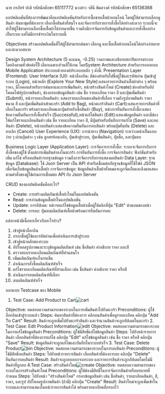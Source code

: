 นาย กรภัทร์ ปะติ รหัสนักศึกษา 65117772
นางสาว วศินี พิมลวงศ์ รหัสนักศึกษา 65136368

แอปพลิเคชันที่ต้องการพัฒนาคือแอปพลิเคชันสำหรับการซื้อขายเสื้อผ้าออนไลน์ โดยผู้ใช้สามารถเลือกดูสินค้า ค้นหาชุดที่ต้องการ เลือกซื้อสินค้าที่สนใจ และจัดการกับรายการสั่งซื้อได้อย่างสะดวก ระบบนี้จะทำให้ผู้ใช้สามารถเลือกซื้อเสื้อผ้าได้ง่ายดายขึ้น รวมถึงมีการจัดการกับข้อมูลสินค้าและการสั่งซื้ออย่างเป็นระบบ แต่ไม่มีการชำระเงินในระบบนี้

Objectives
สร้างแอปพลิเคชั่นที่ให้ผู้ใช้สามารถค้นหา เลือกดู และซื้อเสื้อผ้าออนไลน์ได้อย่างง่ายดายและสะดวกสบาย

Design 
System Architecture (5 คะแนน, -0.25)
วาดภาพและอธิบายสถาปัตกรรมระบบ โดยอิงตามหัวข้อต่อไปี้ เลือกเฉพาะส่วนที่ใช้งาน โดยSystem Architecture สำหรับการออกแบบ Mobile Application ประกอบด้วยองค์ประกอบหลัก ๆ ดังนี้:
Presentation Layer (Frontend): 
User Interface (UI): หน้าล็อกอิน:
มีช่องสำหรับใส่ชื่อผู้ใช้และรหัสผ่าน
ปุ่มเข้าสู่ระบบ (Login), หน้าหลัก (Explore Your New Style):แสดงรายการสินค้าเสื้อผ้าต่าง ๆ พร้อมราคา, มีไอคอนสำหรับการค้นหาและการเพิ่มสินค้า, หน้าสร้างสินค้าใหม่ (Create):ช่องสำหรับอัปโหลดไฟล์รูปภาพสินค้า, ช่องกรอกข้อมูลสินค้า เช่น ชื่อ รายละเอียด ราคา สี และปุ่มเพิ่มสินค้า (Submit), 
หน้ารายละเอียดสินค้า: แสดงรายละเอียดของสินค้าที่เลือก รวมถึงรูปภาพสินค้า ราคา ขนาด สี และปุ่มเพิ่มสินค้าเข้าตะกร้า (Add to Bag), หน้าตะกร้าสินค้า (Cart):แสดงรายการสินค้าที่เลือกในตะกร้า พร้อมรายละเอียดและปุ่มสำหรับซื้อสินค้า (Buy), หน้าการยืนยันการสั่งซื้อ:แสดงข้อความยืนยันการสั่งซื้อสำเร็จ (Successful),หน้าแก้ไขสินค้า (Edit):แสดงข้อมูลสินค้า และมีช่องให้แก้ไขรายละเอียดสินค้า เช่น ชื่อ รายละเอียด ราคา สี, มีปุ่มสำหรับบันทึกการแก้ไข (Save) และลบสินค้า (Delete), หน้าลบสินค้า:แสดงข้อความยืนยันการลบสินค้า พร้อมปุ่มยืนยัน (Delete) และยกเลิก (Cancel)
User Experience (UX): การนำทาง (Navigation) ระหว่างหน้าเป็นแบบง่าย ๆ ผ่านปุ่มต่าง ๆ เช่น ลูกศรย้อนกลับ, ปุ่มเข้าสู่ระบบ, ปุ่มเพิ่มสินค้า, ปุ่มซื้อ, และปุ่มลบ

Business Logic Layer (Application Layer): 
การจัดการการสั่งซื้อ: ระบบจะจัดการกับการสั่งซื้อของผู้ใช้ ตั้งแต่การเพิ่มสินค้าลงในตะกร้า การยืนยันการสั่งซื้อ
การจัดการสินค้า: ฟังก์ชันสำหรับเพิ่ม แก้ไข หรือลบสินค้าจากฐานข้อมูล รวมถึงการจัดการกับการแสดงผลสินค้า
Data Layer: 
ฐานข้อมูล (Database): ใช้ Json Server เป็น API สำหรับเชื่อมต่อกับฐานข้อมูลที่ใช้ไฟล์ JSON เพื่อจัดเก็บข้อมูลสินค้าเสื้อผ้า
การจัดการข้อมูล: ข้อมูลสินค้าเสื้อผ้าทั้งหมดจะถูกจัดเก็บและดึงมาแสดงตามคำสั่งของผู้ใช้ผ่านการเชื่อมต่อ API กับ Json Server

CRUD ของแอปพลิเคชันคืออะไร?

- Create: การสร้างผลิตภัณฑ์เสื้อผ้าใหม่ในแอปพลิเคชัน
- Read: การอ่านข้อมูลเสื้อผ้าในแอปพลิเคชัน
- Update: การอัปเดต: หน้าจอแก้ไขข้อมูลเสื้อผ้าเมื่อผู้ใช้คลิกที่ปุ่ม "Edit" ด้านบนของหน้า
- Delete: การลบ: ปุ่มลบผลิตภัณฑ์เสื้อผ้าพร้อมการยืนยันการลบ

แต่ละหน้ามีเนื้อหาเกี่ยวกับอะไรบ้าง?
1. เข้าสู่หน้าล็อกอิน  
2. กรอกชื่อผู้ใช้และรหัสผ่านเพื่อดำเนินการเข้าสู่ระบบ  
3. เข้าสู่หน้าหลักของระบบ  
4. อัปโหลดรูปภาพและระบุข้อมูลผลิตภัณฑ์ เช่น ชื่อสินค้า คำอธิบาย ราคา และสี  
5. ตรวจสอบรายละเอียดผลิตภัณฑ์ที่ท่านสนใจ  
6. เพิ่มผลิตภัณฑ์ลงในรถเข็น  
7. ดำเนินการสั่งซื้อผลิตภัณฑ์สำเร็จ  
8. แก้ไขรายละเอียดผลิตภัณฑ์ที่ท่านเลือก เช่น ชื่อสินค้า คำอธิบาย ราคา หรือสี  
9. ดำเนินการลบผลิตภัณฑ์ที่เลือก  
10. ลบผลิตภัณฑ์สำเร็จ

ออกแบบ Testcase ของ Mobile
1. Test Case: Add Product to Cart![cart](https://github.com/user-attachments/assets/0829bd2a-2738-42b7-81b7-af5a159e1704)

Objective: ทดสอบความสามารถของระบบในการเพิ่มสินค้าไปยังตะกร้า
Preconditions: ผู้ใช้ล็อกอินเข้าสู่ระบบแล้ว
Steps:
ค้นหาสินค้าที่ต้องการ
คลิกบนสินค้าเพื่อดูรายละเอียด
คลิกปุ่ม "Add To Cart"
Result: สินค้าจะถูกเพิ่มไปยังตะกร้าสินค้า และจำนวนสินค้าจะถูกอัปเดตในตะกร้า
2. Test Case: Edit Product Information![edit](https://github.com/user-attachments/assets/97a4a7de-e0dd-47ff-9a0d-64e503010675)
Objective: ทดสอบความสามารถของระบบในการแก้ไขข้อมูลสินค้า
Preconditions: ผู้ใช้มีสิทธิ์แก้ไขข้อมูลสินค้า
Steps:
ไปยังหน้ารายการสินค้า
เลือกสินค้าที่ต้องการแก้ไข
คลิกปุ่ม "Edit"
แก้ไขข้อมูลสินค้า เช่น ชื่อ ราคา หรือสี
คลิกปุ่ม "Save"
Result: ข้อมูลสินค้าจะถูกแก้ไขและบันทึกในระบบสำเร็จ
3. Test Case: Delete Product![bin](https://github.com/user-attachments/assets/e28a36c5-6621-47ea-b29a-12637c9827fd)
Objective: ทดสอบความสามารถของระบบในการลบสินค้า
Preconditions: ผู้ใช้มีสิทธิ์ลบสินค้า
Steps:
ไปยังหน้ารายการสินค้า
เลือกสินค้าที่ต้องการลบ
คลิกปุ่ม "Delete"
ยืนยันการลบสินค้า
Result: สินค้าจะถูกลบออกจากระบบ และรายการสินค้าจะถูกอัปเดตโดยไม่มีสินค้าที่ถูกลบ
4.Test Case: สร้างสินค้าใหม่![create](https://github.com/user-attachments/assets/13acebfc-08a9-4540-b619-0dec827d59bf)
Objective: ทดสอบความสามารถของระบบในการสร้างสินค้าใหม่
Preconditions: ผู้ใช้ต้องมีสิทธิ์ในการจัดการสินค้าหรือบทบาทที่กำหนด
Steps:
ไปยังหน้า "สร้างสินค้าใหม่"
กรอกข้อมูลสินค้า เช่น ชื่อสินค้า, รายละเอียดสินค้า, สี, ราคา, และรูป
อัปโหลดรูปภาพสินค้า (ถ้ามี)
คลิกปุ่ม "Create"
Result: สินค้าใหม่จะถูกเพิ่มเข้าในระบบและสามารถแสดงในหน้ารายการสินค้าได้ พร้อมรายละเอียดที่กรอกไว้

